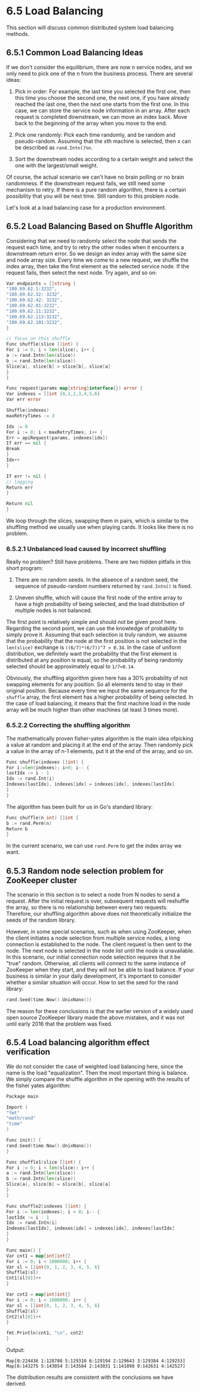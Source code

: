 # 6.5 Load Balancing

This section will discuss common distributed system load balancing methods.

## 6.5.1 Common Load Balancing Ideas

If we don't consider the equilibrium, there are now n service nodes, and we only need to pick one of the n from the business process. There are several ideas:

1. Pick in order: For example, the last time you selected the first one, then this time you choose the second one, the next one, if you have already reached the last one, then the next one starts from the first one. In this case, we can store the service node information in an array. After each request is completed downstream, we can move an index back. Move back to the beginning of the array when you move to the end.

2. Pick one randomly: Pick each time randomly, and be random and pseudo-random. Assuming that the xth machine is selected, then x can be described as `rand.Intn()%n`.

3. Sort the downstream nodes according to a certain weight and select the one with the largest/small weight.

Of course, the actual scenario we can't have no brain polling or no brain randomness. If the downstream request fails, we still need some mechanism to retry. If there is a pure random algorithm, there is a certain possibility that you will be next time. Still random to this problem node.

Let's look at a load balancing case for a production environment.

## 6.5.2 Load Balancing Based on Shuffle Algorithm

Considering that we need to randomly select the node that sends the request each time, and try to retry the other nodes when it encounters a downstream return error. So we design an index array with the same size and node array size. Every time we come to a new request, we shuffle the index array, then take the first element as the selected service node. If the request fails, then select the next node. Try again, and so on:

```go
Var endpoints = []string {
"100.69.62.1:3232",
"100.69.62.32: 3232",
"100.69.62.42: 3232",
"100.69.62.81:3232",
"100.69.62.11:3232",
"100.69.62.113:3232",
"100.69.62.101:3232",
}

// focus on this shuffle
Func shuffle(slice []int) {
For i := 0; i < len(slice); i++ {
a := rand.Intn(len(slice))
b := rand.Intn(len(slice))
Slice[a], slice[b] = slice[b], slice[a]
}
}

Func request(params map[string]interface{}) error {
Var indexes = []int {0,1,2,3,4,5,6}
Var err error

Shuffle(indexes)
maxRetryTimes := 3

Idx := 0
For i := 0; i < maxRetryTimes; i++ {
Err = apiRequest(params, indexes[idx])
If err == nil {
Break
}
Idx++
}

If err != nil {
// logging
Return err
}

Return nil
}
```

We loop through the slices, swapping them in pairs, which is similar to the shuffling method we usually use when playing cards. It looks like there is no problem.

### 6.5.2.1 Unbalanced load caused by incorrect shuffling

Really no problem? Still have problems. There are two hidden pitfalls in this short program:

1. There are no random seeds. In the absence of a random seed, the sequence of pseudo-random numbers returned by `rand.Intn()` is fixed.

2. Uneven shuffle, which will cause the first node of the entire array to have a high probability of being selected, and the load distribution of multiple nodes is not balanced.

The first point is relatively simple and should not be given proof here. Regarding the second point, we can use the knowledge of probability to simply prove it. Assuming that each selection is truly random, we assume that the probability that the node at the first position is not selected in the `len(slice)` exchange is `((6/7)*(6/7))^7 ≈ 0.34`. In the case of uniform distribution, we definitely want the probability that the first element is distributed at any position is equal, so the probability of being randomly selected should be approximately equal to `1/7≈0.14`.

Obviously, the shuffling algorithm given here has a 30% probability of not swapping elements for any position. So all elements tend to stay in their original position. Because every time we input the same sequence for the `shuffle` array, the first element has a higher probability of being selected. In the case of load balancing, it means that the first machine load in the node array will be much higher than other machines (at least 3 times more).

### 6.5.2.2 Correcting the shuffling algorithm

The mathematically proven fisher-yates algorithm is the main idea of ​​picking a value at random and placing it at the end of the array. Then randomly pick a value in the array of n-1 elements, put it at the end of the array, and so on.

```go
Func shuffle(indexes []int) {
For i:=len(indexes); i>0; i-- {
lastIdx := i - 1
Idx := rand.Int(i)
Indexes[lastIdx], indexes[idx] = indexes[idx], indexes[lastIdx]
}
}
```

The algorithm has been built for us in Go's standard library:

```go
Func shuffle(n int) []int {
b := rand.Perm(n)
Return b
}
```

In the current scenario, we can use `rand.Perm` to get the index array we want.

## 6.5.3 Random node selection problem for ZooKeeper cluster

The scenario in this section is to select a node from N nodes to send a request. After the initial request is over, subsequent requests will reshuffle the array, so there is no relationship between every two requests. Therefore, our shuffling algorithm above does not theoretically initialize the seeds of the random library.

However, in some special scenarios, such as when using ZooKeeper, when the client initiates a node selection from multiple service nodes, a long connection is established to the node. The client request is then sent to the node. The next node is selected in the node list until the node is unavailable. In this scenario, our initial connection node selection requires that it be "true" random. Otherwise, all clients will connect to the same instance of ZooKeeper when they start, and they will not be able to load balance. If your business is similar in your daily development, it's important to consider whether a similar situation will occur. How to set the seed for the rand library:

```go
rand.Seed(time.Now().UnixNano())
```

The reason for these conclusions is that the earlier version of a widely used open source ZooKeeper library made the above mistakes, and it was not until early 2016 that the problem was fixed.

## 6.5.4 Load balancing algorithm effect verification

We do not consider the case of weighted load balancing here, since the name is the load "equalization". Then the most important thing is balance. We simply compare the shuffle algorithm in the opening with the results of the fisher yates algorithm:

```go
Package main

Import (
"fmt"
"math/rand"
"time"
)

Func init() {
rand.Seed(time.Now().UnixNano())
}

Func shuffle1(slice []int) {
For i := 0; i < len(slice); i++ {
a := rand.Intn(len(slice))
b := rand.Intn(len(slice))
Slice[a], slice[b] = slice[b], slice[a]
}
}

Func shuffle2(indexes []int) {
For i := len(indexes); i > 0; i-- {
lastIdx := i - 1
Idx := rand.Intn(i)
Indexes[lastIdx], indexes[idx] = indexes[idx], indexes[lastIdx]
}
}

Func main() {
Var cnt1 = map[int]int{}
For i := 0; i < 1000000; i++ {
Var sl = []int{0, 1, 2, 3, 4, 5, 6}
Shuffle1(sl)
Cnt1[sl[0]]++
}

Var cnt2 = map[int]int{}
For i := 0; i < 1000000; i++ {
Var sl = []int{0, 1, 2, 3, 4, 5, 6}
Shuffle2(sl)
Cnt2[sl[0]]++
}

fmt.Println(cnt1, "\n", cnt2)
}
```

Output:

```shell
Map[0:224436 1:128780 5:129310 6:129194 2:129643 3:129384 4:129253]
Map[6:143275 5:143054 3:143584 2:143031 1:141898 0:142631 4:142527]
```

The distribution results are consistent with the conclusions we have derived.